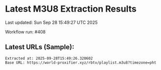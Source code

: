 # Latest M3U8 Extraction Results

Last updated: Sun Sep 28 15:49:27 UTC 2025

Workflow run: #408

## Latest URLs (Sample):
```
Extracted at: 2025-09-28T15:49:26.320602
Base URL: https://world-proxifier.xyz/rbtv/playlist.m3u8?timezone=pht

```
